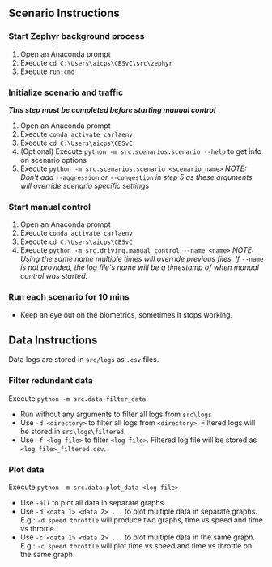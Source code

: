 ## Scenario Instructions

### Start Zephyr background process
1. Open an Anaconda prompt
3. Execute `cd C:\Users\aicps\CBSvC\src\zephyr`
4. Execute `run.cmd`

### Initialize scenario and traffic
_**This step must be completed before starting manual control**_
1. Open an Anaconda prompt
2. Execute `conda activate carlaenv`
3. Execute `cd C:\Users\aicps\CBSvC`
4. (Optional) Execute `python -m src.scenarios.scenario --help` to get info on scenario options
4. Execute `python -m src.scenarios.scenario <scenario_name>`
_NOTE: Don't add_ `--aggression` _or_ `--congestion` _in step 5 as these arguments will override scenario specific settings_

### Start manual control
1. Open an Anaconda prompt
2. Execute `conda activate carlaenv`
3. Execute `cd C:\Users\aicps\CBSvC`
4. Execute `python -m src.driving.manual_control --name <name>`
_NOTE: Using the same name multiple times will override previous files. If_ `--name` _is not provided, the log file's name will be a timestamp of when manual control was started._

### Run each scenario for 10 mins
- Keep an eye out on the biometrics, sometimes it stops working.


## Data Instructions

Data logs are stored in `src/logs` as `.csv` files.

### Filter redundant data
Execute `python -m src.data.filter_data`
- Run without any arguments to filter all logs from `src\logs`
- Use `-d <directory>` to filter all logs from `<directory>`. Filtered logs will be stored in `src\logs\filtered`.
- Use `-f <log file>` to filter `<log file>`. Filtered log file will be stored as `<log file>_filtered.csv`.

### Plot data
Execute `python -m src.data.plot_data <log file>`
- Use `-all` to plot all data in separate graphs
- Use `-d <data 1> <data 2> ...` to plot multiple data in separate graphs.
<br>E.g.: `-d speed throttle` will produce two graphs, time vs speed and time vs throttle.
- Use `-c <data 1> <data 2> ...` to plot multiple data in the same graph.
<br>E.g.: `-c speed throttle` will plot time vs speed and time vs throttle on the same graph.